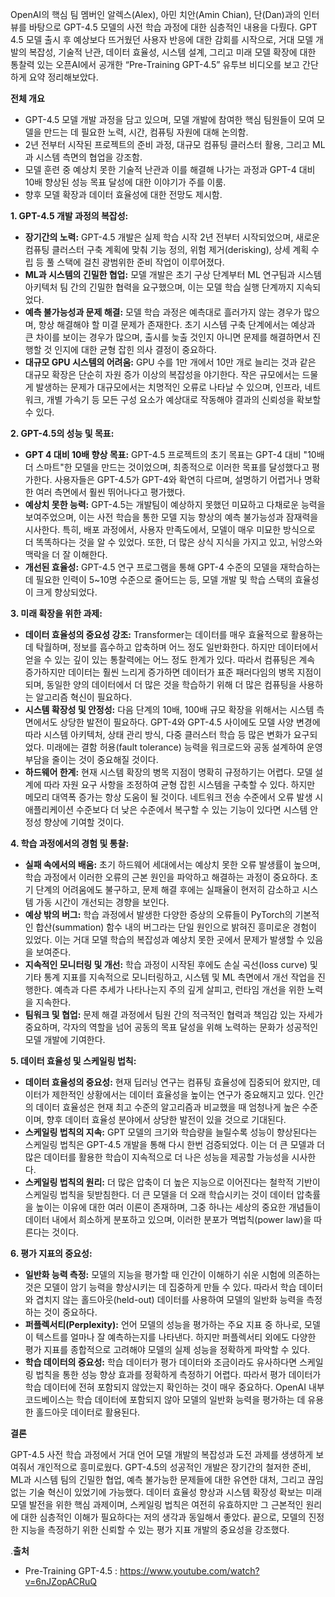 OpenAI의 핵심 팀 멤버인 알렉스(Alex), 아민 치안(Amin Chian), 단(Dan)과의 인터뷰를 바탕으로 GPT-4.5 모델의 사전 학습 과정에 대한 심층적인 내용을 다뤘다. GPT 4.5 모델 출시 후 예상보다 뜨거웠던 사용자 반응에 대한 감회를 시작으로, 거대 모델 개발의 복잡성, 기술적 난관, 데이터 효율성, 시스템 설계, 그리고 미래 모델 확장에 대한 통찰력 있는 오픈AI에서 공개한  “Pre-Training GPT-4.5” 유투브 비디오를 보고 간단하게 요약 정리해보았다.

**전체 개요** 

* GPT-4.5 모델 개발 과정을 담고 있으며, 모델 개발에 참여한 핵심 팀원들이 모여 모델을 만드는 데 필요한 노력, 시간, 컴퓨팅 자원에 대해 논의함. 
* 2년 전부터 시작된 프로젝트의 준비 과정, 대규모 컴퓨팅 클러스터 활용, 그리고 ML과 시스템 측면의 협업을 강조함. 
* 모델 훈련 중 예상치 못한 기술적 난관과 이를 해결해 나가는 과정과 GPT-4 대비 10배 향상된 성능 목표 달성에 대한 이야기가 주를 이룸. 
* 향후 모델 확장과 데이터 효율성에 대한 전망도 제시함. 

**1. GPT-4.5 개발 과정의 복잡성:**

- **장기간의 노력:** GPT-4.5 개발은 실제 학습 시작 2년 전부터 시작되었으며, 새로운 컴퓨팅 클러스터 구축 계획에 맞춰 기능 정의, 위험 제거(derisking), 상세 계획 수립 등 풀 스택에 걸친 광범위한 준비 작업이 이루어졌다.
- **ML과 시스템의 긴밀한 협업:** 모델 개발은 초기 구상 단계부터 ML 연구팀과 시스템 아키텍처 팀 간의 긴밀한 협력을 요구했으며, 이는 모델 학습 실행 단계까지 지속되었다.
- **예측 불가능성과 문제 해결:** 모델 학습 과정은 예측대로 흘러가지 않는 경우가 많으며, 항상 해결해야 할 미결 문제가 존재한다. 초기 시스템 구축 단계에서는 예상과 큰 차이를 보이는 경우가 많으며, 출시를 늦출 것인지 아니면 문제를 해결하면서 진행할 것 인지에 대한 균형 잡힌 의사 결정이 중요하다.
- **대규모 GPU 시스템의 어려움:** GPU 수를 1만 개에서 10만 개로 늘리는 것과 같은 대규모 확장은 단순히 자원 증가 이상의 복잡성을 야기한다. 작은 규모에서는 드물게 발생하는 문제가 대규모에서는 치명적인 오류로 나타날 수 있으며, 인프라, 네트워크, 개별 가속기 등 모든 구성 요소가 예상대로 작동해야 결과의 신뢰성을 확보할 수 있다.

**2. GPT-4.5의 성능 및 목표:**

- **GPT 4 대비 10배 향상 목표:** GPT-4.5 프로젝트의 초기 목표는 GPT-4 대비 "10배 더 스마트"한 모델을 만드는 것이었으며, 최종적으로 이러한 목표를 달성했다고 평가한다. 사용자들은 GPT-4.5가 GPT-4와 확연히 다르며, 설명하기 어렵거나 명확한 여러 측면에서 훨씬 뛰어나다고 평가했다.
- **예상치 못한 능력:** GPT-4.5는 개발팀이 예상하지 못했던 미묘하고 다채로운 능력을 보여주었으며, 이는 사전 학습을 통한 모델 지능 향상의 예측 불가능성과 잠재력을 시사한다. 특히, 배포 과정에서, 사용자 만족도에서, 모델이 매우 미묘한 방식으로 더 똑똑하다는 것을 알 수 있었다. 또한, 더 많은 상식 지식을 가지고 있고, 뉘앙스와 맥락을 더 잘 이해한다. 
- **개선된 효율성:** GPT-4.5 연구 프로그램을 통해 GPT-4 수준의 모델을 재학습하는 데 필요한 인력이 5~10명 수준으로 줄어드는 등, 모델 개발 및 학습 스택의 효율성이 크게 향상되었다.

**3. 미래 확장을 위한 과제:**

- **데이터 효율성의 중요성 강조:** Transformer는 데이터를 매우 효율적으로 활용하는 데 탁월하며, 정보를 흡수하고 압축하며 어느 정도 일반화한다. 하지만 데이터에서 얻을 수 있는 깊이 있는 통찰력에는 어느 정도 한계가 있다. 따라서 컴퓨팅은 계속 증가하지만 데이터는 훨씬 느리게 증가하면 데이터가 표준 패러다임의 병목 지점이 되며, 동일한 양의 데이터에서 더 많은 것을 학습하기 위해 더 많은 컴퓨팅을 사용하는 알고리즘 혁신이 필요하다. 
- **시스템 확장성 및 안정성:** 다음 단계의 10배, 100배 규모 확장을 위해서는 시스템 측면에서도 상당한 발전이 필요하다. GPT-4와 GPT-4.5 사이에도 모델 사양 변경에 따라 시스템 아키텍처, 상태 관리 방식, 다중 클러스터 학습 등 많은 변화가 요구되었다. 미래에는 결함 허용(fault tolerance) 능력을 워크로드와 공동 설계하여 운영 부담을 줄이는 것이 중요해질 것이다.
- **하드웨어 한계:** 현재 시스템 확장의 병목 지점이 명확히 규정하기는 어렵다. 모델 설계에 따라 자원 요구 사항을 조정하여 균형 잡힌 시스템을 구축할 수 있다. 하지만 메모리 대역폭 증가는 항상 도움이 될 것이다. 네트워크 전송 수준에서 오류 발생 시 애플리케이션 수준보다 더 낮은 수준에서 복구할 수 있는 기능이 있다면 시스템 안정성 향상에 기여할 것이다.

**4. 학습 과정에서의 경험 및 통찰:**

- **실패 속에서의 배움:** 초기 하드웨어 세대에서는 예상치 못한 오류 발생률이 높으며, 학습 과정에서 이러한 오류의 근본 원인을 파악하고 해결하는 과정이 중요하다. 초기 단계의 어려움에도 불구하고, 문제 해결 후에는 실패율이 현저히 감소하고 시스템 가동 시간이 개선되는 경향을 보인다.
- **예상 밖의 버그:** 학습 과정에서 발생한 다양한 증상의 오류들이 PyTorch의 기본적인 합산(summation) 함수 내의 버그라는 단일 원인으로 밝혀진 흥미로운 경험이 있었다. 이는 거대 모델 학습의 복잡성과 예상치 못한 곳에서 문제가 발생할 수 있음을 보여준다.
- **지속적인 모니터링 및 개선:** 학습 과정이 시작된 후에도 손실 곡선(loss curve) 및 기타 통계 지표를 지속적으로 모니터링하고, 시스템 및 ML 측면에서 개선 작업을 진행한다. 예측과 다른 추세가 나타나는지 주의 깊게 살피고, 런타임 개선을 위한 노력을 지속한다.
- **팀워크 및 협업:** 문제 해결 과정에서 팀원 간의 적극적인 협력과 책임감 있는 자세가 중요하며, 각자의 역할을 넘어 공동의 목표 달성을 위해 노력하는 문화가 성공적인 모델 개발에 기여한다.

**5. 데이터 효율성 및 스케일링 법칙:**

- **데이터 효율성의 중요성:** 현재 딥러닝 연구는 컴퓨팅 효율성에 집중되어 왔지만, 데이터가 제한적인 상황에서는 데이터 효율성을 높이는 연구가 중요해지고 있다. 인간의 데이터 효율성은 현재 최고 수준의 알고리즘과 비교했을 때 엄청나게 높은 수준이며, 향후 데이터 효율성 분야에서 상당한 발전이 있을 것으로 기대된다.
- **스케일링 법칙의 지속:** GPT 모델의 크기와 학습량을 늘릴수록 성능이 향상된다는 스케일링 법칙은 GPT-4.5 개발을 통해 다시 한번 검증되었다. 이는 더 큰 모델과 더 많은 데이터를 활용한 학습이 지속적으로 더 나은 성능을 제공할 가능성을 시사한다.
- **스케일링 법칙의 원리:** 더 많은 압축이 더 높은 지능으로 이어진다는 철학적 기반이 스케일링 법칙을 뒷받침한다. 더 큰 모델을 더 오래 학습시키는 것이 데이터 압축률을 높이는 이유에 대한 여러 이론이 존재하며, 그중 하나는 세상의 중요한 개념들이 데이터 내에서 희소하게 분포하고 있으며, 이러한 분포가 멱법칙(power law)을 따른다는 것이다.

**6. 평가 지표의 중요성:**

- **일반화 능력 측정:** 모델의 지능을 평가할 때 인간이 이해하기 쉬운 시험에 의존하는 것은 모델이 암기 능력을 향상시키는 데 집중하게 만들 수 있다. 따라서 학습 데이터와 겹치지 않는 홀드아웃(held-out) 데이터를 사용하여 모델의 일반화 능력을 측정하는 것이 중요하다.
- **퍼플렉서티(Perplexity):** 언어 모델의 성능을 평가하는 주요 지표 중 하나로, 모델이 텍스트를 얼마나 잘 예측하는지를 나타낸다. 하지만 퍼플렉서티 외에도 다양한 평가 지표를 종합적으로 고려해야 모델의 실제 성능을 정확하게 파악할 수 있다.
- **학습 데이터의 중요성:** 학습 데이터가 평가 데이터와 조금이라도 유사하다면 스케일링 법칙을 통한 성능 향상 효과를 정확하게 측정하기 어렵다. 따라서 평가 데이터가 학습 데이터에 전혀 포함되지 않았는지 확인하는 것이 매우 중요하다. OpenAI 내부 코드베이스는 학습 데이터에 포함되지 않아 모델의 일반화 능력을 평가하는 데 유용한 홀드아웃 데이터로 활용된다.

**결론**

GPT-4.5 사전 학습 과정에서 거대 언어 모델 개발의 복잡성과 도전 과제를 생생하게 보여줘서 개인적으로 흥미로웠다. GPT-4.5의 성공적인 개발은 장기간의 철저한 준비, ML과 시스템 팀의 긴밀한 협업, 예측 불가능한 문제들에 대한 유연한 대처, 그리고 끊임없는 기술 혁신이 있었기에 가능했다. 데이터 효율성 향상과 시스템 확장성 확보는 미래 모델 발전을 위한 핵심 과제이며, 스케일링 법칙은 여전히 유효하지만 그 근본적인 원리에 대한 심층적인 이해가 필요하다는 저의 생각과 동일해서 좋았다. 끝으로, 모델의 진정한 지능을 측정하기 위한 신뢰할 수 있는 평가 지표 개발의 중요성을 강조했다.

.**출처**

* Pre-Training GPT-4.5 : https://www.youtube.com/watch?v=6nJZopACRuQ

  